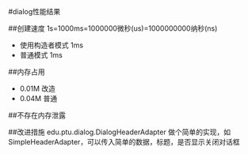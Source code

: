 #dialog性能结果

##创建速度 
1s=1000ms=1000000微秒(us)=1000000000纳秒(ns)

- 使用构造者模式 1ms
- 普通模式 1ms

##内存占用

- 0.01M 改造
- 0.04M 普通

##不存在内存泄露

##改进措施
edu.ptu.dialog.DialogHeaderAdapter 做个简单的实现，如SimpleHeaderAdapter，可以传入简单的数据，标题，是否显示关闭对话框